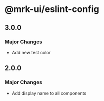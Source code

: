 # @mrk-ui/eslint-config

## 3.0.0

### Major Changes

- Add new test color

## 2.0.0

### Major Changes

- Add display name to all components
